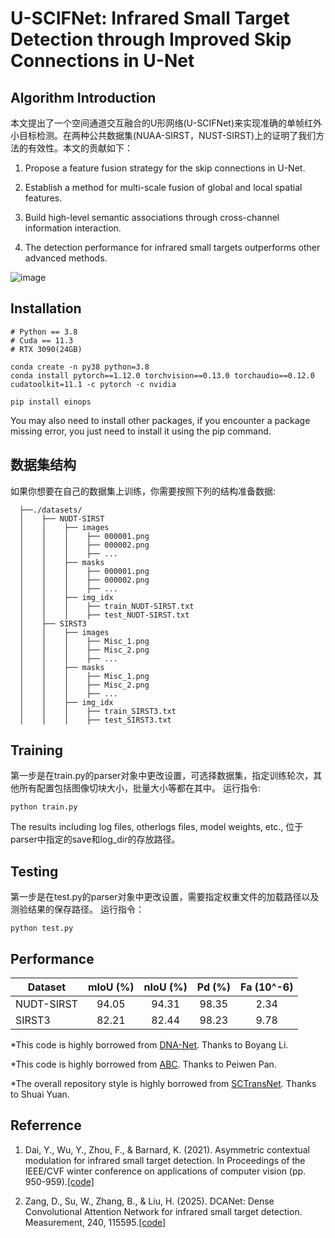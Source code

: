 U-SCIFNet: Infrared Small Target Detection through Improved Skip Connections in U-Net
====

Algorithm Introduction
----

本文提出了一个空间通道交互融合的U形网络(U-SCIFNet)来实现准确的单帧红外小目标检测。在两种公共数据集(NUAA-SIRST，NUST-SIRST)上的证明了我们方法的有效性。本文的贡献如下：

  1. Propose a feature fusion strategy for the skip connections in U-Net.
 
  2. Establish a method for multi-scale fusion of global and local spatial features.
  
  3. Build high-level semantic associations through cross-channel information interaction.
 
  4. The detection performance for infrared small targets outperforms other advanced methods.

![image](https://github.com/privary/U-SCIFNet/blob/main/overall%20structure.png)

Installation
----

```angular2html
# Python == 3.8
# Cuda == 11.3
# RTX 3090(24GB)

conda create -n py38 python=3.8
conda install pytorch==1.12.0 torchvision==0.13.0 torchaudio==0.12.0 cudatoolkit=11.1 -c pytorch -c nvidia

pip install einops
```
You may also need to install other packages, if you encounter a package missing error, you just need to install it using the pip command.

数据集结构
---

如果你想要在自己的数据集上训练，你需要按照下列的结构准备数据:
```
  ├──./datasets/
  │    ├── NUDT-SIRST
  │    │    ├── images
  │    │    │    ├── 000001.png
  │    │    │    ├── 000002.png
  │    │    │    ├── ...
  │    │    ├── masks
  │    │    │    ├── 000001.png
  │    │    │    ├── 000002.png
  │    │    │    ├── ...
  │    │    ├── img_idx
  │    │    │    ├── train_NUDT-SIRST.txt
  │    │    │    ├── test_NUDT-SIRST.txt
  │    ├── SIRST3
  │    │    ├── images
  │    │    │    ├── Misc_1.png
  │    │    │    ├── Misc_2.png
  │    │    │    ├── ...
  │    │    ├── masks
  │    │    │    ├── Misc_1.png
  │    │    │    ├── Misc_2.png
  │    │    │    ├── ...
  │    │    ├── img_idx
  │    │    │    ├── train_SIRST3.txt
  │    │    │    ├── test_SIRST3.txt
```
Training
---

第一步是在train.py的parser对象中更改设置，可选择数据集，指定训练轮次，其他所有配置包括图像切块大小，批量大小等都在其中。
运行指令:
```angular2html
python train.py
```
The results including log files, otherlogs files, model weights, etc., 位于parser中指定的save和log_dir的存放路径。

Testing
---

第一步是在test.py的parser对象中更改设置，需要指定权重文件的加载路径以及测验结果的保存路径。
运行指令：
```angular2html
python test.py
```

Performance
----

| Dataset         | mIoU (%) | nIoU (%) | Pd (%)|  Fa (10^-6)|
| ------------- |:-------------:|:-----:|:-----:|:-----:|
| NUDT-SIRST    |  94.05  |  94.31   | 98.35  | 2.34  |
| SIRST3    | 82.21  |  82.44 | 98.23 | 9.78 | 

*This code is highly borrowed from [DNA-Net](https://github.com/YeRen123455/Infrared-Small-Target-Detection). Thanks to Boyang Li.

*This code is highly borrowed from [ABC](https://github.com/PANPEIWEN/ABC). Thanks to Peiwen Pan.

*The overall repository style is highly borrowed from [SCTransNet](https://github.com/xdFai/SCTransNet). Thanks to Shuai Yuan.

 Referrence
 ---
 1. Dai, Y., Wu, Y., Zhou, F., & Barnard, K. (2021). Asymmetric contextual modulation for infrared small target detection. In Proceedings of the IEEE/CVF winter conference on applications of computer vision (pp. 950-959).[[code]](https://github.com/YimianDai/open-acm)

 2. Zang, D., Su, W., Zhang, B., & Liu, H. (2025). DCANet: Dense Convolutional Attention Network for infrared small target detection. Measurement, 240, 115595.[[code]](https://github.com/Tianzishu/DCANet)



















